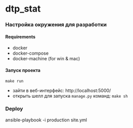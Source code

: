 # dtp_stat

### Настройка окружения для разработки
#### Requirements
- docker
- docker-compose
- docker-machine (for win & mac)
#### Запуск проекта

`make run`

- зайти в веб-интерфейс: http://localhost:5000/
- открыть шелл для запуска `manage.py` команд: `make sh`

### Deploy

ansible-playbook -i production site.yml
